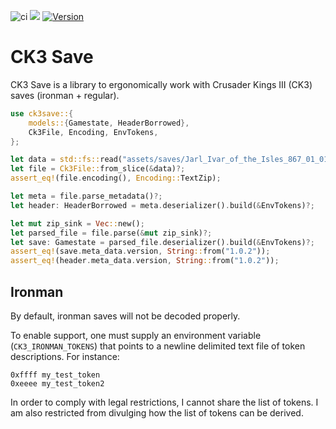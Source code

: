 ![ci](https://github.com/rakaly/ck3save/workflows/ci/badge.svg) [![](https://docs.rs/ck3save/badge.svg)](https://docs.rs/ck3save) [![Version](https://img.shields.io/crates/v/ck3save.svg?style=flat-square)](https://crates.io/crates/ck3save)

# CK3 Save

CK3 Save is a library to ergonomically work with Crusader Kings III (CK3) saves (ironman + regular).

```rust
use ck3save::{
    models::{Gamestate, HeaderBorrowed},
    Ck3File, Encoding, EnvTokens,
};

let data = std::fs::read("assets/saves/Jarl_Ivar_of_the_Isles_867_01_01.ck3")?;
let file = Ck3File::from_slice(&data)?;
assert_eq!(file.encoding(), Encoding::TextZip);

let meta = file.parse_metadata()?;
let header: HeaderBorrowed = meta.deserializer().build(&EnvTokens)?;

let mut zip_sink = Vec::new();
let parsed_file = file.parse(&mut zip_sink)?;
let save: Gamestate = parsed_file.deserializer().build(&EnvTokens)?;
assert_eq!(save.meta_data.version, String::from("1.0.2"));
assert_eq!(header.meta_data.version, String::from("1.0.2"));
```

## Ironman

By default, ironman saves will not be decoded properly.

To enable support, one must supply an environment variable
(`CK3_IRONMAN_TOKENS`) that points to a newline delimited
text file of token descriptions. For instance:

```ignore
0xffff my_test_token
0xeeee my_test_token2
```

In order to comply with legal restrictions, I cannot share the list of
tokens. I am also restricted from divulging how the list of tokens can be derived.
